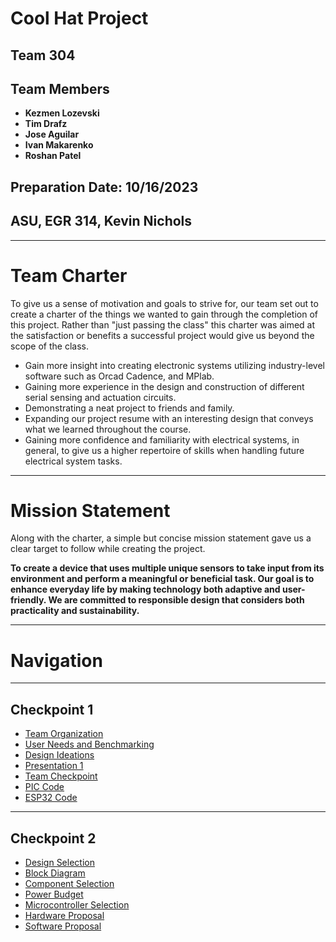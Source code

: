 # Cool Hat Project

## Team 304

## Team Members
- **Kezmen Lozevski**
- **Tim Drafz**
- **Jose Aguilar**
- **Ivan Makarenko**
- **Roshan Patel**

## Preparation Date: 10/16/2023

## ASU, EGR 314, Kevin Nichols

-------------
# Team Charter
To give us a sense of motivation and goals to strive for, our team set out to create a charter of the things we wanted to gain through the completion of this project. Rather than  "just passing the class" this charter was aimed at the satisfaction or benefits a successful project would give us beyond the scope of the class. 
- Gain more insight into creating electronic systems utilizing industry-level software such as Orcad Cadence, and MPlab.
- Gaining more experience in the design and construction of different serial sensing and actuation circuits.
- Demonstrating a neat project to friends and family.
- Expanding our project resume with an interesting design that conveys what we learned throughout the course.
- Gaining more confidence and familiarity with electrical systems, in general, to give us a higher repertoire of skills when handling future electrical system tasks.

---

# Mission Statement
Along with the charter, a simple but concise mission statement gave us a clear target to follow while creating the project. 

__To create a device that uses multiple unique sensors to take input from its environment and perform a meaningful or beneficial task. Our goal is to enhance everyday
life by making technology both adaptive and user-friendly. We are committed to responsible design that considers both practicality and sustainability.__

---

# Navigation
-------------
## Checkpoint 1
- [Team Organization](team-organization.md)
- [User Needs and Benchmarking](user-needs-benchmarking.md)
- [Design Ideations](design-ideation.md)
- [Presentation 1](presentation-1.md)
- [Team Checkpoint](checkpoint-1.md)
- [PIC Code](pic.md)
- [ESP32 Code](esp32.md)

-------------
## Checkpoint 2
- [Design Selection](Design-Selection.md)
- [Block Diagram](Block-Diagram.md)
- [Component Selection](Component-Selection.md)
- [Power Budget](Power-Budget.md)
- [Microcontroller Selection](Microcontroller-Selection.md)
- [Hardware Proposal](Hardware-Proposal.md)
- [Software Proposal](Software-Proposal.md)
